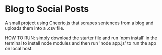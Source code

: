 # Blog to Social Posts

A small project using Cheerio.js that scrapes sentences from a blog and uploads them into a .csv file.

HOW TO RUN: simply download the starter file and run
'npm install' in the terminal to install node modules and then run 'node app.js' to run the app on local host.
